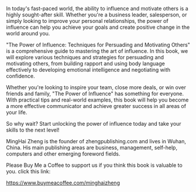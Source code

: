 
In today's fast-paced world, the ability to influence and motivate others is a highly sought-after skill. Whether you're a business leader, salesperson, or simply looking to improve your personal relationships, the power of influence can help you achieve your goals and create positive change in the world around you.

"The Power of Influence: Techniques for Persuading and Motivating Others" is a comprehensive guide to mastering the art of influence. In this book, we will explore various techniques and strategies for persuading and motivating others, from building rapport and using body language effectively to developing emotional intelligence and negotiating with confidence.

Whether you're looking to inspire your team, close more deals, or win over friends and family, "The Power of Influence" has something for everyone. With practical tips and real-world examples, this book will help you become a more effective communicator and achieve greater success in all areas of your life.

So why wait? Start unlocking the power of influence today and take your skills to the next level!

MingHai Zheng is the founder of zhengpublishing.com and lives in Wuhan, China. His main publishing areas are business, management, self-help, computers and other emerging foreword fields.

Please Buy Me a Coffee to support us if you think this book is valuable to you. click this link:

https://www.buymeacoffee.com/minghaizheng
